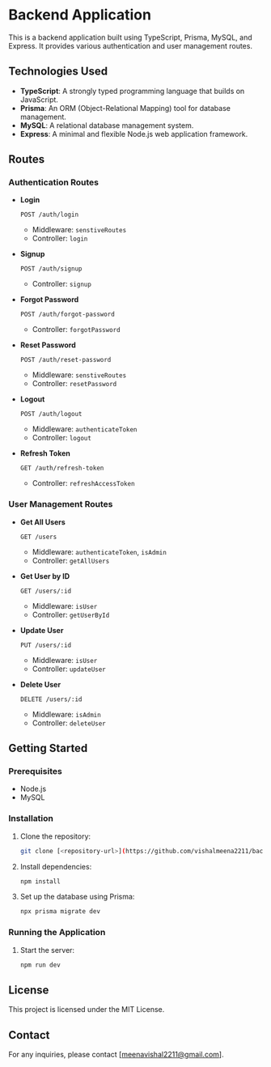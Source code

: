 # Backend Application

This is a backend application built using TypeScript, Prisma, MySQL, and Express. It provides various authentication and user management routes.

## Technologies Used

- **TypeScript**: A strongly typed programming language that builds on JavaScript.
- **Prisma**: An ORM (Object-Relational Mapping) tool for database management.
- **MySQL**: A relational database management system.
- **Express**: A minimal and flexible Node.js web application framework.

## Routes

### Authentication Routes

- **Login**
    ```http
    POST /auth/login
    ```
    - Middleware: `senstiveRoutes`
    - Controller: `login`

- **Signup**
    ```http
    POST /auth/signup
    ```
    - Controller: `signup`

- **Forgot Password**
    ```http
    POST /auth/forgot-password
    ```
    - Controller: `forgotPassword`

- **Reset Password**
    ```http
    POST /auth/reset-password
    ```
    - Middleware: `senstiveRoutes`
    - Controller: `resetPassword`

- **Logout**
    ```http
    POST /auth/logout
    ```
    - Middleware: `authenticateToken`
    - Controller: `logout`

- **Refresh Token**
    ```http
    GET /auth/refresh-token
    ```
    - Controller: `refreshAccessToken`

### User Management Routes

- **Get All Users**
    ```http
    GET /users
    ```
    - Middleware: `authenticateToken`, `isAdmin`
    - Controller: `getAllUsers`

- **Get User by ID**
    ```http
    GET /users/:id
    ```
    - Middleware: `isUser`
    - Controller: `getUserById`

- **Update User**
    ```http
    PUT /users/:id
    ```
    - Middleware: `isUser`
    - Controller: `updateUser`

- **Delete User**
    ```http
    DELETE /users/:id
    ```
    - Middleware: `isAdmin`
    - Controller: `deleteUser`

## Getting Started

### Prerequisites

- Node.js
- MySQL

### Installation

1. Clone the repository:
     ```sh
     git clone [<repository-url>](https://github.com/vishalmeena2211/backend-assessment.git)
     ```
2. Install dependencies:
     ```sh
     npm install
     ```
3. Set up the database using Prisma:
     ```sh
     npx prisma migrate dev
     ```

### Running the Application

1. Start the server:
     ```sh
     npm run dev
     ```

## License

This project is licensed under the MIT License.

## Contact

For any inquiries, please contact [meenavishal2211@gmail.com].
